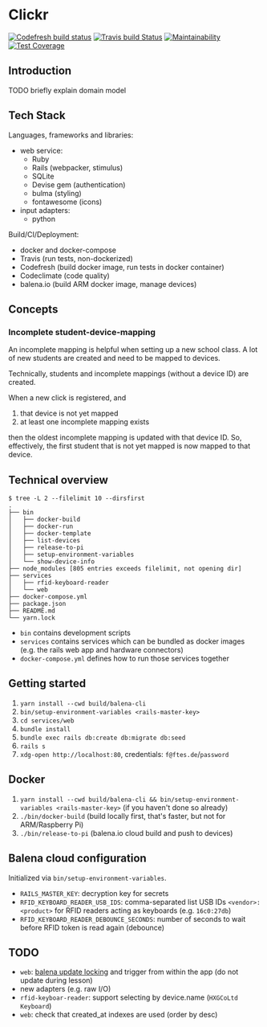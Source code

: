 # Clickr

[![Codefresh build status]( https://g.codefresh.io/api/badges/pipeline/ftes/clickr-rails%2Fclickr-rails-web?branch=master&key=eyJhbGciOiJIUzI1NiJ9.NWRjODgzMDE3NDVhYzhiZTg1NDA1ZDYw.4ABUjUM_5g5JRxOXGczbsWuKIUUSgrPSNS3fgb_6WiU&type=cf-1)]( https://g.codefresh.io/pipelines/clickr-rails-web/builds?repoOwner=ftes&repoName=clickr-rails&serviceName=ftes%2Fclickr-rails&filter=trigger:build~Build;branch:master;pipeline:5dcdbe007ede0267dbdef058~clickr-rails-web)
[![Travis build Status](https://travis-ci.com/ftes/clickr-rails.svg?branch=master)](https://travis-ci.com/ftes/clickr-rails)
[![Maintainability](https://api.codeclimate.com/v1/badges/2e8f539b798959baf7e9/maintainability)](https://codeclimate.com/github/ftes/clickr-rails/maintainability)
[![Test Coverage](https://api.codeclimate.com/v1/badges/2e8f539b798959baf7e9/test_coverage)](https://codeclimate.com/github/ftes/clickr-rails/test_coverage)

## Introduction
TODO briefly explain domain model

## Tech Stack
Languages, frameworks and libraries:
- web service:
    - Ruby
    - Rails (webpacker, stimulus)
    - SQLite
    - Devise gem (authentication)
    - bulma (styling)
    - fontawesome (icons)
- input adapters:
    - python

Build/CI/Deployment:
- docker and docker-compose
- Travis (run tests, non-dockerized)
- Codefresh (build docker image, run tests in docker container)
- Codeclimate (code quality)
- balena.io (build ARM docker image, manage devices)

## Concepts

### Incomplete student-device-mapping
An incomplete mapping is helpful when setting up a new school class.
A lot of new students are created and need to be mapped to devices.

Technically, students and incomplete mappings (without a device ID) are created.

When a new click is registered, and
1. that device is not yet mapped
2. at least one incomplete mapping exists

then the oldest incomplete mapping is updated with that device ID.
So, effectively, the first student that is not yet mapped is now mapped to that device.

## Technical overview
```
$ tree -L 2 --filelimit 10 --dirsfirst
.
├── bin
│   ├── docker-build
│   ├── docker-run
│   ├── docker-template
│   ├── list-devices
│   ├── release-to-pi
│   ├── setup-environment-variables
│   └── show-device-info
├── node_modules [805 entries exceeds filelimit, not opening dir]
├── services
│   ├── rfid-keyboard-reader
│   └── web
├── docker-compose.yml
├── package.json
├── README.md
└── yarn.lock
```

- `bin` contains development scripts
- `services` contains services which can be bundled as docker images (e.g. the rails web app and hardware connectors)
- `docker-compose.yml` defines how to run those services together

## Getting started
1. `yarn install --cwd build/balena-cli`
2. `bin/setup-environment-variables <rails-master-key>`
3. `cd services/web`
4. `bundle install`
5. `bundle exec rails db:create db:migrate db:seed`
6. `rails s`
7. `xdg-open http://localhost:80`, credentials: `f@ftes.de`/`password`

## Docker
1. `yarn install --cwd build/balena-cli && bin/setup-environment-variables <rails-master-key>` (if you haven't done so already)
2. `./bin/docker-build` (build locally first, that's faster, but not for ARM/Raspberry Pi)
3. `./bin/release-to-pi` (balena.io cloud build and push to devices)

## Balena cloud configuration
Initialized via `bin/setup-environment-variables`.
- `RAILS_MASTER_KEY`: decryption key for secrets
- `RFID_KEYBOARD_READER_USB_IDS`: comma-separated list USB IDs `<vendor>:<product>` for RFID readers acting as keyboards (e.g. `16c0:27db`)
- `RFID_KEYBOARD_READER_DEBOUNCE_SECONDS`: number of seconds to wait before RFID token is read again (debounce)

## TODO
- `web`: [balena update locking](https://www.balena.io/docs/learn/deploy/release-strategy/update-locking/) and trigger from within the app (do not update during lesson)
- new adapters (e.g. raw I/O)
- `rfid-keyboar-reader`: support selecting by device.name (`HXGCoLtd Keyboard`)
- `web`: check that created_at indexes are used (order by desc)